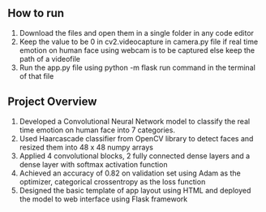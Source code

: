 ## How to run
1) Download the files and open them in a single folder in any code editor
2) Keep the value to be 0 in cv2.videocapture in camera.py file if real time emotion on human face using webcam is to be captured else keep the path of a videofile 
3) Run the app.py file using python -m flask run command in the terminal of that file

## Project Overview
1) Developed a Convolutional Neural Network model to classify the real time emotion on human face into 7 categories.
2) Used Haarcascade classifier from OpenCV library to detect faces and resized them into 48 x 48 numpy arrays
3) Applied 4 convolutional blocks, 2 fully connected dense layers and a dense layer with softmax activation function
4) Achieved an accuracy of 0.82 on validation set using Adam as the optimizer, categorical crossentropy as the loss function
5) Designed the basic template of app layout using HTML and deployed the model to web interface  using Flask framework
